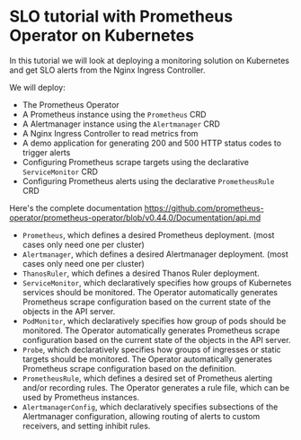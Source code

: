 # SLO tutorial with Prometheus Operator on Kubernetes

In this tutorial we will look at deploying a monitoring solution on Kubernetes and get SLO alerts from the Nginx Ingress Controller.

We will deploy:
- The Prometheus Operator
- A Prometheus instance using the `Prometheus` CRD
- A Alertmanager instance using the `Alertmanager` CRD
- A Nginx Ingress Controller to read metrics from
- A demo application for generating 200 and 500 HTTP status codes to trigger alerts
- Configuring Prometheus scrape targets using the declarative `ServiceMonitor` CRD
- Configuring Prometheus alerts using the declarative `PrometheusRule` CRD


Here's the complete documentation https://github.com/prometheus-operator/prometheus-operator/blob/v0.44.0/Documentation/api.md

- `Prometheus`, which defines a desired Prometheus deployment. (most cases only need one per cluster)
- `Alertmanager`, which defines a desired Alertmanager deployment. (most cases only need one per cluster)
- `ThanosRuler`, which defines a desired Thanos Ruler deployment.
- `ServiceMonitor`, which declaratively specifies how groups of Kubernetes services should be monitored. The Operator automatically generates Prometheus scrape configuration based on the current state of the objects in the API server.
- `PodMonitor`, which declaratively specifies how group of pods should be monitored. The Operator automatically generates Prometheus scrape configuration based on the current state of the objects in the API server.
- `Probe`, which declaratively specifies how groups of ingresses or static targets should be monitored. The Operator automatically generates Prometheus scrape configuration based on the definition.
- `PrometheusRule`, which defines a desired set of Prometheus alerting and/or recording rules. The Operator generates a rule file, which can be used by Prometheus instances.
- `AlertmanagerConfig`, which declaratively specifies subsections of the Alertmanager configuration, allowing routing of alerts to custom receivers, and setting inhibit rules.
